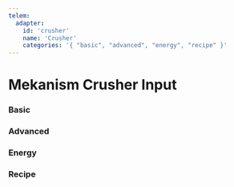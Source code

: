 ```yaml
---
telem:
  adapter:
    id: 'crusher'
    name: 'Crusher'
    categories: '{ "basic", "advanced", "energy", "recipe" }'
---
```


<script setup>
  import { data as metrics } from './common/metrics.data.ts'
</script>

# Mekanism Crusher Input <RepoLink path="lib/input/mekanism/CrusherInputAdapter.lua" />

<!--@include: ./common/preamble.md -->

### Basic

<MetricTable
  prefix="mekcrusher:"
  :metrics="[
    { name: 'input_count',  value: '0 - inf',   unit: 'item' },
    { name: 'output_count', value: '0 - inf',   unit: 'item' },
    { name: 'energy_usage', value: '0.0 - inf', unit: 'FE/t' },
    ...metrics.genericMachine.basic
  ]"
/>

### Advanced

<MetricTable
  prefix="mekcrusher:"
  :metrics="[
    ...metrics.genericMachine.advanced
  ]"
/>

### Energy

<MetricTable
  prefix="mekcrusher:"
  :metrics="[
    ...metrics.genericMachine.energy
  ]"
/>

### Recipe

<MetricTable
  prefix="mekcrusher:"
  :metrics="[
    ...metrics.recipeProgress.recipe
  ]"
/>